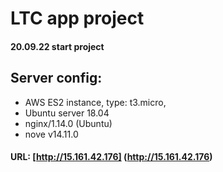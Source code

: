 # LTC app project

#### 20.09.22 start project

Server config:
--------------
- AWS ES2 instance, type: t3.micro,
- Ubuntu server 18.04
- nginx/1.14.0 (Ubuntu)
- nove v14.11.0

#### URL: [http://15.161.42.176] (http://15.161.42.176)